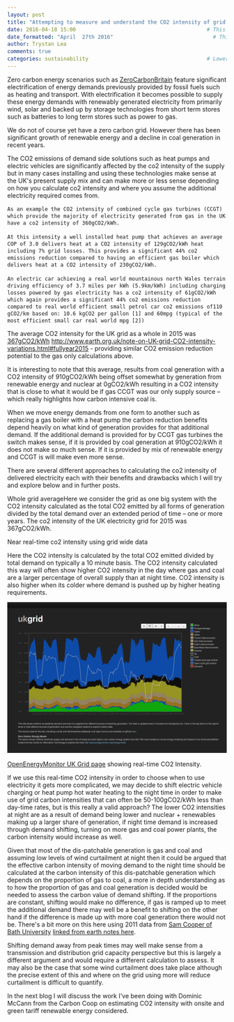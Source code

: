 ```yaml
---
layout: post
title: "Attempting to measure and understand the CO2 intensity of grid electricity"
date: 2016-04-18 15:00                                          # This is the indexed published time and date
date_formatted: "April  27th 2016"                                # This is the public facing date on the post
author: Trystan Lea
comments: true
categories: sustainability                                      # Lower case
---
```


Zero carbon energy scenarios such as [ZeroCarbonBritain](http://zerocarbonbritain.org/) feature significant electrification of energy demands previously provided by fossil fuels such as heating and transport. With electrification it becomes possible to supply these energy demands with renewably generated electricity from primarily wind, solar and backed up by storage technologies from short term stores such as batteries to long term stores such as power to gas.

We do not of course yet have a zero carbon grid. However there has been significant growth of renewable energy and a decline in coal generation in recent years.

The CO2 emissions of demand side solutions such as heat pumps and electric vehicles are significantly affected by the co2 intensity of the supply but in many cases installing and using these technologies make sense at the UK's present supply mix and can make more or less sense depending on how you calculate co2 intensity and where you assume the additional electricity required comes from.

<!--more-->

```
As an example the CO2 intensity of combined cycle gas turbines (CCGT) which provide the majority of electricity generated from gas in the UK have a co2 intensity of 360gCO2/kWh.

At this intensity a well installed heat pump that achieves an average COP of 3.0 delivers heat at a CO2 intensity of 129gCO2/kWh heat including 7% grid losses. This provides a significant 44% co2 emissions reduction compared to having an efficient gas boiler which delivers heat at a CO2 intensity of 230gCO2/kWh.

An electric car achieving a real world mountainous north Wales terrain driving efficiency of 3.7 miles per kWh (5.9km/kWh) including charging losses powered by gas electricity has a co2 intensity of 61gCO2/kWh which again provides a significant 44% co2 emissions reduction compared to real world efficient small petrol car co2 emissions of110 gCO2/km based on: 10.6 kgCO2 per gallon [1] and 60mpg (typical of the most efficient small car real world mpg [2])
```

The average CO2 intensity for the UK grid as a whole in 2015 was [367gCO2/kWh](http://www.earth.org.uk/note-on-UK-grid-CO2-intensity-variations.html#fullyear2015) http://www.earth.org.uk/note-on-UK-grid-CO2-intensity-variations.html#fullyear2015 - providing similar CO2 emission reduction potential to the gas only calculations above.

It is interesting to note that this average, results from coal generation with a CO2 intensity of 910gCO2/kWh being offset somewhat by generation from renewable energy and nuclear at 0gCO2/kWh resulting in a CO2 intensity that is close to what it would be if gas CCGT was our only supply source – which really highlights how carbon intensive coal is.

When we move energy demands from one form to another such as replacing a gas boiler with a heat pump the carbon reduction benefits depend heavily on what kind of generation provides for that additional demand. If the additional demand is provided for by CCGT gas turbines the switch makes sense, if it is provided by coal generation at 910gCO2/kWh it does not make so much sense. If it is provided by mix of renewable energy and CCGT is will make even more sense.

There are several different approaches to calculating the co2 intensity of delivered electricity each with their benefits and drawbacks which I will try and explore below and in further posts.

Whole grid averageHere we consider the grid as one big system with the CO2 intensity calculated as the total CO2 emitted by all forms of generation divided by the total demand over an extended period of time – one or more years. The co2 intensity of the UK electricity grid for 2015 was 367gCO2/kWh.

Near real-time co2 intensity using grid wide data

Here the CO2 intensity is calculated by the total CO2 emitted divided by total demand on typically a 10 minute basis. The CO2 intensity calculated this way will often show higher CO2 intensity in the day where gas and coal are a larger percentage of overall supply than at night time. CO2 intensity is also higher when its colder where demand is pushed up by higher heating requirements.


![UK Grid Carbon](/images/ukgrid.png)

[OpenEnergyMonitor UK Grid page](https://openenergymonitor.org/ukgrid) showing real-time CO2 Intensity.


If we use this real-time CO2 intensity in order to choose when to use electricity it gets more complicated, we may decide to shift electric vehicle charging or heat pump hot water heating to the night time in order to make use of grid carbon intensities that can often be 50-100gCO2/kWh less than day-time rates, but is this really a valid approach? The lower CO2 intensities at night are as a result of demand being lower and nuclear + renewables making up a larger share of generation, if night time demand is increased through demand shifting, turning on more gas and coal power plants, the carbon intensity would increase as well.

Given that most of the dis-patchable generation is gas and coal and assuming low levels of wind curtailment at night then it could be argued that the effective carbon intensity of moving demand to the night time should be calculated at the carbon intensity of this dis-patchable generation which depends on the proportion of gas to coal, a more in depth understanding as to how the proportion of gas and coal generation is decided would be needed to assess the carbon value of demand shifting. If the proportions are constant, shifting would make no difference, if gas is ramped up to meet the additional demand there may well be a benefit to shifting on the other hand if the difference is made up with more coal generation there would not be. There's a bit more on this here using 2011 data from [Sam Cooper of Bath University](http://people.bath.ac.uk/en8sc/GridCarbonIntensity.pdf) [linked from earth notes here](http://www.earth.org.uk/note-on-UK-grid-CO2-intensity-variations.html).


Shifting demand away from peak times may well make sense from a transmission and distribution grid capacity perspective but this is largely a different argument and would require a different calculation to assess. It may also be the case that some wind curtailment does take place although the precise extent of this and where on the grid using more will reduce curtailment is difficult to quantify.

In the next blog I will discuss the work I've been doing with Dominic McCann from the Carbon Coop on estimating CO2 intensity with onsite and green tariff renewable energy considered.
